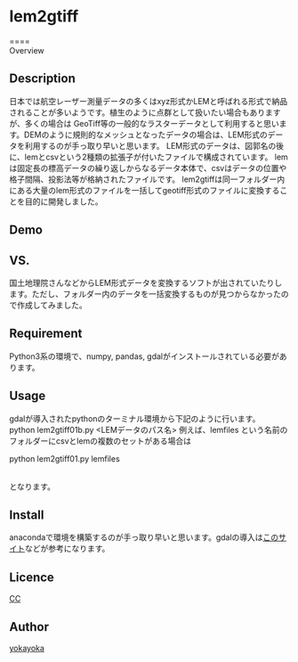 # lem2gtiff
====<BR>
Overview

## Description
日本では航空レーザー測量データの多くはxyz形式かLEMと呼ばれる形式で納品されることが多いようです。植生のように点群として扱いたい場合もありますが、多くの場合は
GeoTiff等の一般的なラスターデータとして利用すると思います。DEMのように規則的なメッシュとなったデータの場合は、LEM形式のデータを利用するのが手っ取り早いと思います。
LEM形式のデータは、図郭名の後に、lemとcsvという2種類の拡張子が付いたファイルで構成されています。
lemは固定長の標高データの繰り返しからなるデータ本体で、csvはデータの位置や格子間隔、投影法等が格納されたファイルです。
lem2gtiffは同一フォルダー内にある大量のlem形式のファイルを一括してgeotiff形式のファイルに変換することを目的に開発しました。
## Demo

## VS.
国土地理院さんなどからLEM形式データを変換するソフトが出されていたりします。ただし、フォルダー内のデータを一括変換するものが見つからなかったので作成してみました。
## Requirement
Python3系の環境で、numpy, pandas, gdalがインストールされている必要があります。

## Usage
gdalが導入されたpythonのターミナル環境から下記のように行います。<BR>
python lem2gtiff01b.py <LEMデータのパス名>
例えば、lemfiles という名前のフォルダーにcsvとlemの複数のセットがある場合は<BR>
<p>python lem2gtiff01.py lemfiles</p><BR>
となります。

## Install
anacondaで環境を構築するのが手っ取り早いと思います。gdalの導入は<a href="https://www.kkaneko.jp/dblab/3dmap/trygeotiff.htmlhttps://www.kkaneko.jp/dblab/3dmap/trygeotiff.html">このサイト</a>などが参考になります。

## Licence
[CC](https://creativecommons.org/licenses/by-nc/4.0/)

## Author
[yokayoka](https://github.com/yokayoka)
